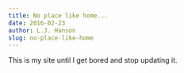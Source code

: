 ```yaml
---
title: No place like home...
date: 2016-02-23
author: L.J. Hanson
slug: no-place-like-home
---
```


This is my site until I get bored and stop updating it.
